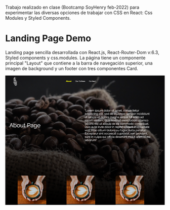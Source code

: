 Trabajo realizado en clase (Bootcamp SoyHenry feb-2022) para experimentar las diversas opciones de trabajar con CSS en React: Css Modules y Styled Components.

# Landing Page Demo

Landing page sencilla desarrollada con React.js, React-Router-Dom v:6.3, Styled components y css.modules. La página tiene un componente principal "Layout" que contiene a la barra de navegación superior, una imagen de background y un footer con tres componentes Card.

![Alt text](src/assets/landingDemo.png)

